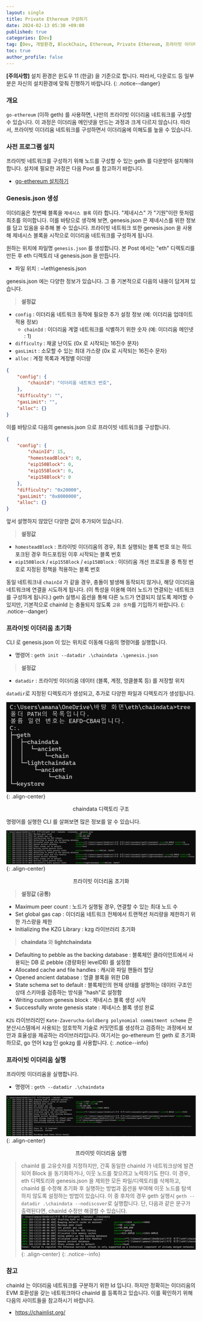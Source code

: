```yaml
---
layout: single
title: Private Ethereum 구성하기
date: 2024-02-13 05:30 +09:00
published: true
categories: [Dev]
tag: [Dev, 개발환경, BlockChain, Ethereum, Private Ethereum, 프라이빗 이더리움, go-ethereum, geth]
toc: true
author_profile: false
---
```


**[주의사항]** 
설치 환경은 윈도우 11 (한글) 을 기준으로 합니다. 따라서, 다운로드 등 일부분은 자신의 설치환경에 맞춰 진행하기 바랍니다.
{: .notice--danger} 

### 개요

`go-ethereum` (이하 geth) 를 사용하면, 나만의 프라이빗 이더리움 네트워크를 구성할 수 있습니다. 
이 과정은 이더리움 메인넷을 만드는 과정과 크게 다르지 않습니다. 따라서, 프라이빗 이더리움 네트워크를 구성하면서 이더리움에 이해도를 높을 수 있습니다. 

### 사전 프로그램 설치

프라이빗 네트워크를 구성하기 위해 노드를 구성할 수 있는 geth 를 다운받아 설치해야 합니다. 설치에 필요한 과정은 다음 Post 를 참고하기 바랍니다.

* [go-ethereum 설치하기](https://keitechnote.github.io/dev/dev-install-go-ethereum/)

### Genesis.json 생성

이더리움은 첫번째 블록을 `제네시스 블록` 이라 합니다. "제네시스" 가 "기원"이란 뜻처럼 최초를 의미합니다.
이를 바탕으로 생각해 보면, genesis.json 은 제네시스를 위한 정보를 담고 있음을 유추해 볼 수 있습니다. 
프라이빗 네트워크 또한 genesis.json 을 사용해 제네시스 블록을 시작으로 이더리움 네트워크를 구성하게 됩니다. 

원하는 위치에 파일명 `genesis.json` 를 생성합니다. 본 Post 에서는 "eth" 디렉토리를 만든 후 eth 디렉토리 내 genesis.json 을 만듭니다.

- 파일 위치 : ~\eth\genesis.json

genesis.json 에는 다양한 정보가 있습니다. 그 중 기본적으로 다음의 내용이 담겨져 있습니다. 

> **설정값**
- `config` : 이더리움 네트워크 동작에 필요한 추가 설정 정보 (예: 이더리움 업데이트 적용 정보)
    - `chainId` : 이더리움 계열 네트워크를 식별하기 위한 숫자 (예: 이더리움 메인넷 : 1)
- `difficulty` : 채굴 난이도 (0x 로 시작되는 16진수 문자)
- `gasLimit` : 소모할 수 있는 최대 가스량 (0x 로 시작되는 16진수 문자)
- `alloc` : 계정 목록과 계정별 이더량

```json
{  
	"config": {
	    "chainId": "이더리움 네트워크 번호",
	},
	"difficulty": "",
	"gasLimit": "",
	"alloc": {}
}
```
이를 바탕으로 다음의 genesis.json 으로 프라이빗 네트워크를 구성합니다. 

```json
{  
	"config": {
	    "chainId": 15,
	    "homesteadBlock": 0,
	    "eip150Block": 0,
	    "eip155Block": 0,
		"eip158Block": 0
	},
	"difficulty": "0x20000",
	"gasLimit": "0x8000000",
	"alloc": {}
}
```
앞서 설명하지 않았던 다양한 값이 추가되어 있습니다. 

> **설정값**
- `homesteadBlock` : 프라이빗 이더리움의 경우, 최초 실행되는 블록 번호 또는 하드포크된 경우 하드포킹된 이후 시작되는 블록 번호 
- `eip150Block` / `eip155Block` / `eip158Block` : 이더리움 개선 프로토콜 중 특정 번호로 지정된 정책을 적용하는 블록 번호


동일 네트워크내 `chainId` 가 같을 경우, 충돌이 발생해 동작되지 않거나, 해당 이더리움 네트워크에 연결을 시도하게 됩니다. (이 특성을 이용해 여러 노드가 연결되는 네트워크를 구성하게 됩니다.) 
geth 실행시 옵션을 통해 다른 노드가 연결되지 않도록 제어할 수 있지만, 기본적으로 chainId 는 충돌되지 않도록 `고유 숫자`를 기입하기 바랍니다.
{: .notice--danger} 

### 프라이빗 이더리움 초기화

CLI 로 genesis.json 이 있는 위치로 이동해 다음의 명령어를 실행합니다. 

- 명령어 : `geth init --datadir .\chaindata .\genesis.json`

> **설정값**
- `datadir` : 프라이빗 이더리움 데이터 (블록, 계정, 엉클블록 등) 를 저장할 위치

`datadir`로 지정된 디렉토리가 생성되고, 추가로 다양한 파일과 디렉토리가 생성됩니다.

![tree_chaindata_dir](/assets/images/2024-02-12-tree-chaindata-dir.png){: .align-center}
<p style="text-align: center;">chaindata 디렉토리 구조</p>

명령어를 실행한 CLI 를 살펴보면 많은 정보를 알 수 있습니다. 

![init_private_ethereum](/assets/images/2024-02-12-init-private-ethereum.png){: .align-center}
<p style="text-align: center;">프라이빗 이더리움 초기화</p>

> **설정값 (공통)**
- Maximum peer count : 노드가 실행될 경우, 연결할 수 있는 최대 노드 수
- Set global gas cap : 이더리움 네트워크 전체에서 트랜잭션 처리량을 제한하기 위한 가스량을 제한
- Initializing the KZG Library : kzg 라이브러리 초기화

> **chaindata** 와 **lightchaindata**
- Defaulting to pebble as the backing database : 블록체인 클라이언트에서 사용되는 DB 로 pebble (경량화된 levelDB) 를 설정함
- Allocated cache and file handles : 캐시와 파일 핸들러 할당
- Opened ancient database : 엉클 블록을 위한 DB
- State schema set to default : 블록체인의 현재 상태를 설명하는 데이터 구조인 상태 스키마를 검증하는 방식을 "hash"로 설정함
- Writing custom genesis block : 제네시스 블록 생성 시작
- Successfully wrote genesis state : 제네시스 블록 생성 완료

`KZG` 라이브러리인 `Kate-Zaverucha-Goldberg polynomial commitment scheme` 은 분산시스템에서 사용되는 암호학적 기술로 커밋먼트를 생성하고 검증하는 과정에서 보안과 효율성을 제공하는 라이브러리입니다. 여기서는 go-ethereum 인 geth 로 초기화하므로, go 언어 kzg 인 gokzg 를 사용합니다.
{: .notice--info}


### 프라이빗 이더리움 실행

프라이빗 이더리움을 실행합니다.

- 명령어 : `geth --datadir .\chaindata`

![execute_private_ethereum](/assets/images/2024-02-12-execute-private-ethereum.png){: .align-center}
<p style="text-align: center;">프라이빗 이더리움 실행</p>

> chainId 를 고유숫자를 지정하지만, 간혹 동일한 chainId 가 네트워크상에 발견되어 Block 을 동기화하거나, 이웃 노드를 찾으려고 노력하기도 한다. 이 경우, eth 디렉토리와 genesis.json 을 제외한 모든 파일/디렉토리를 삭제하고, chainId 를 수정해 초기화 후 실행하는 방법과 옵션을 부여해 이웃 노드를 탐색하지 않도록 설정하는 방법이 있습니다. 이 중 후자의 경우 geth 실행시 `geth --datadir .\chaindata --nodiscover`로 실행합니다. 단, 다음과 같은 문구가 출력된다면, chainId 수정만 해결할 수 있습니다. 
![error_chainId](/assets/images/2024-02-12-error-private-ethereum-chainid.png){: .align-center}
{: .notice--info}

### 참고

chainId 는 이더리움 네트워크를 구분하기 위한 Id 입니다. 하지만 정확히는 이더리움의 EVM 호환성을 갖는 네트워크마다 chainId 를 등록하고 있습니다. 이를 확인하기 위해 다음의 사이트들을 참고하시기 바랍니다. 

- https://chainlist.org/
